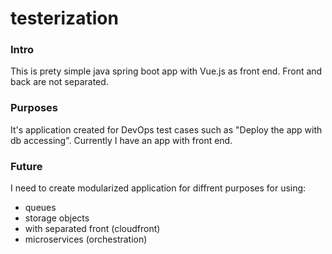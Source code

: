 # testerization
### Intro
This is prety simple java spring boot app with Vue.js as front end. Front and back are not separated. 

### Purposes
It's application created for DevOps test cases such as "Deploy the app with db accessing". Currently I have an app with front end.

### Future
I need to create modularized application for diffrent purposes for using: 
  - queues
  - storage objects
  - with separated front (cloudfront)
  - microservices (orchestration)
